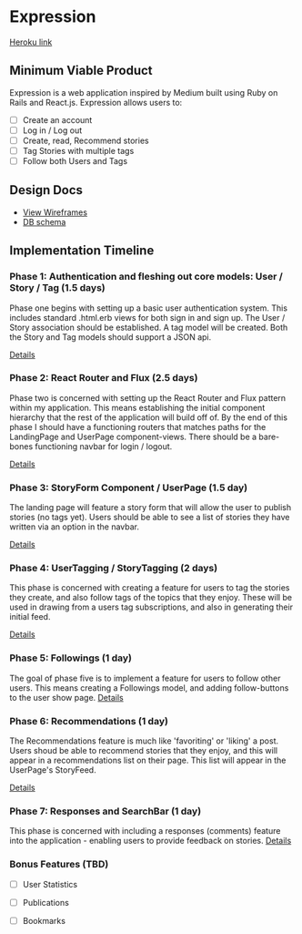 # Expression

[Heroku link][heroku]

[heroku]: http://serene-dawn-1315.herokuapp.com/

## Minimum Viable Product

Expression is a web application inspired by Medium built using Ruby on Rails
and React.js. Expression allows users to:


- [ ] Create an account
- [ ] Log in / Log out
- [ ] Create, read, Recommend stories
- [ ] Tag Stories with multiple tags
- [ ] Follow both Users and Tags

## Design Docs
* [View Wireframes][view]
* [DB schema][schema]

[view]: ./docs/views.md
[schema]: ./docs/schema.md

## Implementation Timeline

### Phase 1: Authentication and fleshing out core models: User / Story / Tag (1.5 days)

Phase one begins with setting up a basic user authentication system. This includes standard .html.erb views
for both sign in and sign up. The User / Story association should be established. A tag model will be created. Both the Story and Tag models should support a JSON api.

[Details][phase-one]

### Phase 2: React Router and Flux (2.5 days)

Phase two is concerned with setting up the React Router and Flux pattern within my application. This
means establishing the initial component hierarchy that the rest of the application will build off of. By the
end of this phase I should have a functioning routers that matches paths for the LandingPage and  UserPage  component-views. There should be a bare-bones functioning navbar for login / logout.

[Details][phase-two]

### Phase 3: StoryForm  Component / UserPage (1.5 day)
The landing page will feature a story form that will allow the user to publish stories (no tags yet). Users should be able to see a list of stories they have written via an option in the navbar.


[Details][phase-three]

### Phase 4: UserTagging / StoryTagging (2 days)

This phase is concerned with creating a feature for users to tag the stories they create, and also
follow tags of the topics that they enjoy. These will be used in drawing from a users tag subscriptions, and also in
generating their initial feed.

[Details][phase-four]

### Phase 5: Followings (1 day)

The goal of phase five is to implement a feature for users to follow other users. This means creating a Followings model, and adding follow-buttons to the user show page.
[Details][phase-five]

### Phase 6: Recommendations (1 day)

The Recommendations feature is much like 'favoriting' or 'liking' a post.  Users shoud be able to recommend stories that they enjoy, and this will appear in a recommendations list on their page. This list will appear in the UserPage's StoryFeed.

[Details][phase-six]

### Phase 7: Responses and SearchBar (1 day)

This phase is concerned with including a responses (comments) feature into the application - enabling users to provide feedback on stories.
[Details][phase-seven]

### Bonus Features (TBD)
- [ ] User Statistics
- [ ] Publications
- [ ] Bookmarks


[phase-one]: ./docs/phases/phase1.md
[phase-two]: ./docs/phases/phase2.md
[phase-three]: ./docs/phases/phase3.md
[phase-four]: ./docs/phases/phase4.md
[phase-five]: ./docs/phases/phase5.md
[phase-six]: ./docs/phases/phase6.md
[phase-seven]: ./docs/phases/phase7.md
